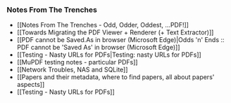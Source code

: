 ### Notes From The Trenches
+ [[Notes From The Trenches - Odd, Odder, Oddest, ...PDF!]]
+ [[Towards Migrating the PDF Viewer + Renderer (+ Text Extractor)]]
+ [[PDF cannot be Saved.As in browser (Microsoft Edge)|Odds 'n' Ends :: PDF cannot be 'Saved As' in browser (Microsoft Edge)]]
+ [[Testing - Nasty URLs for PDFs|Testing: nasty URLs for PDFs]]
+ [[MuPDF testing notes - particular PDFs]]
+ [[Network Troubles, NAS and SQLite]]
+ [[Papers and their metadata, where to find papers, all about papers' aspects]]
+ [[Testing - Nasty URLs for PDFs]]
